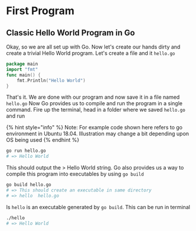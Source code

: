 # First Program

## Classic Hello World Program in Go

Okay, so we are all set up with Go. Now let's create our hands dirty and create a trivial Hello World program. Let's create a file and it `hello.go`

```go
package main
import "fmt"
func main() {
    fmt.Println("Hello World")
}
```

That's it. We are done with our program and now save it in a file named `hello.go` Now Go provides us to compile and run the program in a single command. Fire up the terminal, head in a folder where we saved `hello.go` and run

{% hint style="info" %}
Note: For example code shown here refers to go environment in Ubuntu 18.04. Illustration may change a bit depending upon OS being used
{% endhint %}

```bash
go run hello.go
# => Hello World
```

This should output the &gt; Hello World string. Go also provides us a way to compile this program into executables by using `go build`

```bash
go build hello.go
# => This should create an executable in same directory
# => hello  hello.go
```

Is `hello` is an executable generated by `go build`. This can be run in terminal

```bash
./hello
# => Hello World
```
